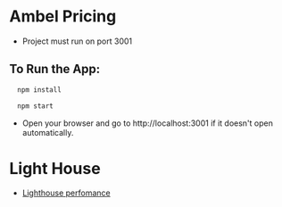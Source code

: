 # Ambel Pricing

- Project must run on port 3001

## To Run the App:

```bash
  npm install
```

```bash
  npm start
```

- Open your browser and go to http://localhost:3001 if it doesn't open automatically.

# Light House

- [Lighthouse perfomance](./assets/lighthouse/localhost_3001-ambel_pricing.html)
